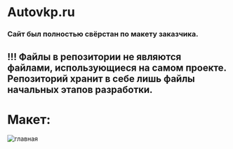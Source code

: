 # Autovkp.ru
### Сайт был полностью свёрстан по макету заказчика.
## !!! Файлы в репозитории не являются файлами, использующиеся на самом проекте. Репозиторий хранит в себе лишь файлы начальных этапов разработки.

# Макет:
![главная](https://github.com/KrisWis/avto_vkp/assets/94256853/01c041dc-1553-4d11-b90c-3f06cd1a3717)

